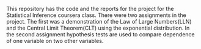 This repository has the code and the reports for the project for the Statistical Inference coursera class.
There were two assignments in the project. 
The first was a demonstration of the Law of Large Numbers(LLN) and the Central Limit Theorem(CLT) using the exponential distribution.
In the second assignment hypothesis tests are used to compare dependence of one variable on two other variables.
